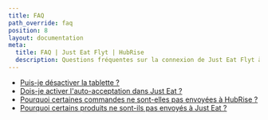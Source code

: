 ```yaml
---
title: FAQ
path_override: faq
position: 8
layout: documentation
meta:
  title: FAQ | Just Eat Flyt | HubRise
  description: Questions fréquentes sur la connexion de Just Eat Flyt à HubRise afin que votre logiciel de caisse fonctionne avec d'autres applications comme un tout cohérent.
---
```


- [Puis-je désactiver la tablette&nbsp;?](/apps/just-eat-flyt/faqs/turn-off-orderpad)
- [Dois-je activer l'auto-acceptation dans Just Eat&nbsp;?](/apps/just-eat-flyt/faqs/auto-accept)
- [Pourquoi certaines commandes ne sont-elles pas envoyées à HubRise&nbsp;?](/apps/just-eat-flyt/faqs/orders-not-sent)
- [Pourquoi certains produits ne sont-ils pas envoyés à Just Eat&nbsp;?](/apps/just-eat-flyt/faqs/products-not-pushed)
